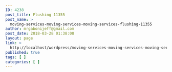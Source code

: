 ```yaml
---
ID: 4238
post_title: Flushing 11355
post_name: >
  moving-services-moving-services-moving-services-flushing-11355
author: mrgabonijeff@gmail.com
post_date: 2018-03-28 01:38:08
layout: page
link: >
  http://localhost/wordpress/moving-services-moving-services-moving-services-flushing-11355/
published: true
tags: [ ]
categories: [ ]
---
```

